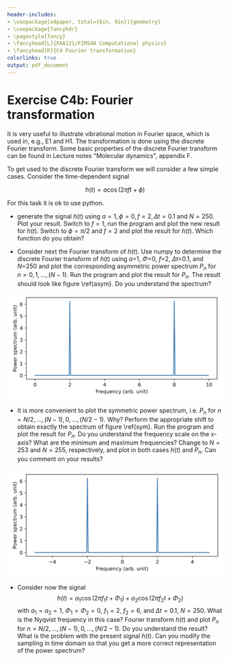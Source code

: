 ```yaml
---
header-includes:
- \usepackage[a4paper, total={6in, 9in}]{geometry}
- \usepackage{fancyhdr}
- \pagestyle{fancy}
- \fancyhead[L]{FKA121/FIM540 Computational physics}
- \fancyhead[R]{C4 Fourier transformation}
colorlinks: true
output: pdf_document
---
```

# Exercise C4b: Fourier transformation

It is very useful to illustrate vibrational motion in Fourier space, which is used in, e.g., E1 and H1.
The transformation is done using the discrete Fourier transform.
Some basic properties of the discrete Fourier transform can be found in Lecture notes "Molecular dynamics", appendix F. 

To get used to the discrete Fourier transform we will consider a few simple cases.
Consider the time-dependent signal

$$ h(t) = a \cos{(2 \pi f t + \phi)} $$

For this task it is ok to use python.

 - generate the signal $h(t)$ using $a=1, \phi=0, f=2, \Delta t = 0.1$ and $N=250.$ Plot your result. Switch to $f=1$, run the program and plot the new result for $h(t)$. Switch to $\phi=\pi/2$ and $f=2$ and plot the result for $h(t)$. Which function do you obtain?

 - Consider next the Fourier transform of $h(t)$. Use numpy to determine the discrete Fourier transform of $h(t)$ using $a$=1, $\Phi$=0, $f$=2, $\Delta t$=0.1, and $N$=250 and plot the corresponding asymmetric power spectrum $P_n$ for $n=0,1,\ldots,(N-1)$. Run the program and plot the result for $P_n$. The result should look like figure \ref{asym}. Do you understand the spectrum?

![Asymmetric power spectrum.](.figures/asymm.png)


- It is more convenient to plot the symmetric power spectrum, i.e. $P_n$ for $n=N/2,\dots,(N-1),0,\ldots,(N/2-1)$. Why?
  Perform the appropriate shift to obtain exactly the spectrum of figure \ref{sym}.
  Run the program and plot the result for $P_n$.
  Do you understand the frequency scale on the x-axis? What are the minimum and
  maximum frequencies? Change to $N=253$ and $N=255$, respectively, and plot in both
  cases $h(t)$ and $P_n$. Can you comment on your results?

![Symmetric power spectrum.](.figures/symm.png)



- Consider now the signal
  $$ h(t) = a_1 \cos{(2 \pi f_1 t + \Phi_1)} + a_2 \cos{(2 \pi f_2 t + \Phi_2)} $$
  with $a_1 = a_2 = 1$, $\Phi_1 = \Phi_2 = 0$, $f_1 = 2$, $f_2 = 6$, and $\Delta t = 0.1$, $N=250$.
  What is the Nyqvist frequency in this case?
  Fourier transform $h(t)$ and plot $P_n$ for $n=N/2,\dots,(N-1),0,\ldots,(N/2-1)$.
  Do you understand the result?
  What is the problem with the present signal $h(t)$.
  Can you modify the sampling in time domain so that you get a more correct representation of the power spectrum?
